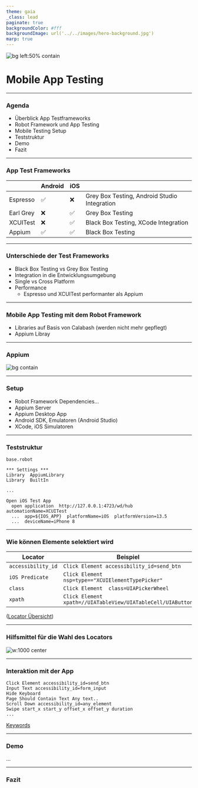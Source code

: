 ```yaml
---
theme: gaia
_class: lead
paginate: true
backgroundColor: #fff
backgroundImage: url('../../images/hero-background.jpg')
marp: true
---
```

![bg left:50% contain](../images/logo.jpg)
  
# Mobile App Testing

---
### Agenda
* Überblick App Testframeworks
* Robot Framework und App Testing
* Mobile Testing Setup
* Teststruktur
* Demo
* Fazit

---
### App Test Frameworks

| | Android | iOS ||
|--|--|--|--|
|Espresso|:white_check_mark:|:x:|Grey Box Testing, Android Studio Integration|
|Earl Grey|:x:|:white_check_mark:|Grey Box Testing|
|XCUITest|:x:|:white_check_mark:|Black Box Testing, XCode Integration|
|Appium|:white_check_mark:|:white_check_mark:|Black Box Testing|


<!--
- nicht vollständig, häufig verwendete
- Appium
  - gerade für Cross Platform Anwendungen interessant
  - Selenium basiert, Tests können in diversen Sprachen geschrieben werden
-->

---
### Unterschiede der Test Frameworks

* Black Box Testing vs Grey Box Testing
* Integration in die Entwicklungsumgebung
* Single vs Cross Platform
* Performance
  * Espresso und XCUITest performanter als Appium 


<!--
- Black testet die Anwendung von außen
- Grey kennt Implementierungs Details
  - z.B. Android Test APK
  - Asynchrone Operationen (Server, Animationen) können so besser behandelt werden
- Cross Platform: Ein Test für beide Platformen nicht immer möglich, z.B. unterschiedliche Komponenten, UX Patterns
- Performance => Architektur bedingt
-->

---
### Mobile App Testing mit dem Robot Framework
* Libraries auf Basis von Calabash (werden nicht mehr gepflegt)
* Appium Libray

<!--
- 2015? letzter Commit
- Calabash mittels Cucumber => Behavior-Driven-Development, Tests in natürlicher Sprache
-->

---
### Appium

![bg contain](../images/appium.jpg)


<!--
- JSON Wire Protocol (Selenium)
- echte Devices und Simulatoren
- Support für Cross Platform Testing
- Komplexeres Setup, mehr mögliche Fehlerquellen
-->

---
### Setup
* Robot Framework Dependencies... 
* Appium Server
* Appium Desktop App
* Android SDK, Emulatoren (Android Studio)
* XCode, iOS Simulatoren

<!--
- Appium Server über npm -> Node Package Manager, brew
- Desktop App -> Appium Webseite
- Android Studio -> Emulator Images
-->

---
### Teststruktur
```base.robot```
```
*** Settings ***
Library  AppiumLibrary
Library  BuiltIn

...

Open iOS Test App
  open application  http://127.0.0.1:4723/wd/hub  automationName=XCUITest
  ...  app=${IOS_APP}  platformName=iOS  platformVersion=13.5
  ...  deviceName=iPhone 8
  ```
<!--
- URL Appium Server
- Apppium Driver -> zur Steuerung des Devices
- Pfad zur App
- ...

 -->

---
### Wie können Elemente selektiert wird
|Locator|Beispiel|
|--|--|
|```accessibility_id```|```Click Element accessibility_id=send_btn```|
|```iOS Predicate```|```Click Element nsp=type=="XCUIElementTypePicker"```|
|```class```|```Click Element  class=UIAPickerWheel```|
|```xpath```|```Click Element  xpath=//UIATableView/UIATableCell/UIAButton```|

([Locator Übersicht](http://serhatbolsu.github.io/robotframework-appiumlibrary/AppiumLibrary.html#Introduction))

<!-- 
- Accessibility ID/Label wird häufig als TestID verwendet
- iOS Predicate: Type aber auch nur/zusätzlich Eigenschaften z.B. Visible
- Klassen, xpath
- Optimal: Accessiblity ID
-->


---
### Hilfsmittel für die Wahl des Locators

![w:1000 center](../images/appium_desktop.png)

<!-- 
- Code steht zur Vefügung => TestIDs
- Gerade im Cross Platform Kontext evtl. nicht immer Zugriff auf Klasse
  - Dann alternativ Lösung über Appium Desktop
  - geht auch über die UI Inspectors der IDEs
-->

---

### Interaktion mit der App
```
Click Element accessibility_id=send_btn
Input Text accessibility_id=form_input
Hide Keyboard
Page Should Contain Text Any text..
Scroll Down accessibility_id=any_element
Swipe start_x start_y offset_x offset_y duration
...
```
[Keywords](http://serhatbolsu.github.io/robotframework-appiumlibrary/AppiumLibrary.html)

---
### Demo
...

<!--
 - App vorstellen
 - Test Android -> android_exmample.robot
 - Test iOS -> ios_emission.robot
 - ios_budget.robot
   - Swipe Optionen
 - Failing Test und Test Results + Screenshot -> ios_fail
-->

---

### Fazit

<!--
- mir gefällt die Art Tests zu schreiben
- fehlende Erfahrung
- häufiger Probleme mit dem Appium Server => sehr langsam oder es geht gar nicht -> Neustart hilft
- Warten auf Elemente.. Gerade Android Emulator problematisch
- evtl. CI Integration
  - Emulatore/Simulatoren können Headless gestartet werden
  - für iOS wird natürlich ein Mac benötigt
  - durch Appium sollte auch Anbindung an Cloud Platformen wie Browserstack möglich sein 
 -->